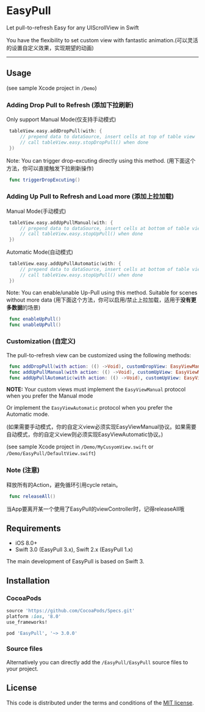 # EasyPull
Let pull-to-refresh Easy for any UIScrollView in Swift

You have the flexibility to set custom view with fantastic animation.(可以灵活的设置自定义效果，实现期望的动画)

---

## Usage

(see sample Xcode project in `/Demo`)

### Adding Drop Pull to Refresh (添加下拉刷新)

Only support Manual Mode(仅支持手动模式)

```Swift
 tableView.easy.addDropPull(with: {
     // prepend data to dataSource, insert cells at top of table view
     // call tableView.easy.stopDropPull() when done
 })
```

Note: You can trigger drop-excuting directly using this method. (用下面这个方法，你可以直接触发下拉刷新操作)

```Swift
 func triggerDropExcuting()
```


### Adding Up Pull to Refresh and Load more (添加上拉加载)

Manual Mode(手动模式)

```Swift
 tableView.easy.addUpPullManual(with: {
     // prepend data to dataSource, insert cells at bottom of table view
     // call tableView.easy.stopUpPull() when done
 })
```

Automatic Mode(自动模式)

```Swift
 tableView.easy.addUpPullAutomatic(with: {
     // prepend data to dataSource, insert cells at bottom of table view
     // call tableView.easy.stopUpPull() when done
 })
```

Note: You can enable/unable Up-Pull using this method. Suitable for scenes without more data (用下面这个方法，你可以启用/禁止上拉加载，适用于**没有更多数据**的场景)

```Swift
 func enableUpPull()
 func unableUpPull()
```

### Customization (自定义)

The pull-to-refresh view can be customized using the following methods:

```Swift
 func addDropPull(with action: (() ->Void), customDropView: EasyViewManual? = nil)
 func addUpPullManual(with action: (() ->Void), customUpView: EasyViewManual? = nil)
 func addUpPullAutomatic(with action: (() ->Void), customUpView: EasyViewAutomatic? = nil)
```

**NOTE:** Your custom views must implement the `EasyViewManual` protocol when you prefer the Manual mode 

Or implement the `EasyViewAutomatic` protocol when you prefer the Automatic mode.

(如果需要手动模式，你的自定义view必须实现EasyViewManual协议。如果需要自动模式，你的自定义view则必须实现EasyViewAutomatic协议。)

(see sample Xcode project in `/Demo/MyCusyomView.swift` or `/Demo/EasyPull/DefaultView.swift`)


### Note (注意)

释放所有的Action，避免循环引用cycle retain。

```Swift
 func releaseAll()
```

当App要离开某一个使用了EasyPull的viewController时，记得releaseAll哦

## Requirements

- iOS 8.0+
- Swift 3.0 (EasyPull 3.x), Swift 2.x (EasyPull 1.x)

The main development of EasyPull is based on Swift 3.

## Installation

### CocoaPods

```ruby
source 'https://github.com/CocoaPods/Specs.git'
platform :ios, '8.0'
use_frameworks!

pod 'EasyPull', '~> 3.0.0'
```

### Source files

Alternatively you can directly add the `/EasyPull/EasyPull` source files to your project.

## License

This code is distributed under the terms and conditions of the [MIT license](LICENSE).